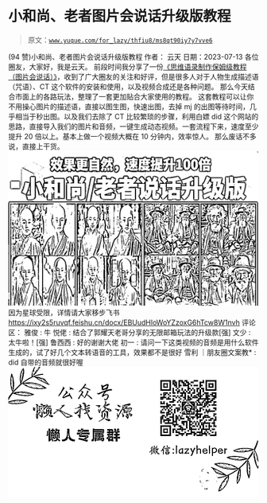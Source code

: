 # 小和尚、老者图片会说话升级版教程

> 原文：[`www.yuque.com/for_lazy/thfiu8/ms8qt90iy7y7vve6`](https://www.yuque.com/for_lazy/thfiu8/ms8qt90iy7y7vve6)

<ne-h2 id="6b3c9a8d" data-lake-id="6b3c9a8d"><ne-heading-ext><ne-heading-anchor></ne-heading-anchor><ne-heading-fold></ne-heading-fold></ne-heading-ext><ne-heading-content><ne-text id="u7a45206e">(94 赞)小和尚、老者图片会说话升级版教程</ne-text></ne-heading-content></ne-h2> <ne-p id="u5dc3f7fa" data-lake-id="u5dc3f7fa"><ne-text id="u3829d364">作者： 云天</ne-text></ne-p> <ne-p id="u227ca7d1" data-lake-id="u227ca7d1"><ne-text id="uc715a9ab">日期：2023-07-13</ne-text></ne-p> <ne-p id="u4dea9529" data-lake-id="u4dea9529"><ne-text id="u32e91e59">各位圈友，大家好，我是云天。</ne-text></ne-p> <ne-p id="u1fc30528" data-lake-id="u1fc30528"><ne-text id="u76d899b4">前段时间我分享了一份</ne-text>[<ne-text id="u19a39d72">《思维语录制作保姆级教程（图片会说话）》</ne-text>](https://ixy2s5ruvqf.feishu.cn/docx/Z073dMlcmomg5CxeZKQcd5Y6nVg)<ne-text id="ua34eaa07">，收到了广大圈友的关注和好评，但是很多人对于人物生成描述语（咒语）、CT 这个软件的安装和使用，以及视频合成还是各种问题。</ne-text></ne-p> <ne-p id="ub132dbf7" data-lake-id="ub132dbf7"><ne-text id="u4235108e">那么今天结合市面上的各路玩法，整理了一套更加贴合大家使用的教程。</ne-text></ne-p> <ne-p id="ub5865317" data-lake-id="ub5865317"><ne-text id="u4ff303e2">这套教程可以让你不用操心图片的描述语，直接以图生图，快速出图，去掉 mj 的出图等待时间，几乎相当于秒出图。以及我们去除了 CT 比较繁琐的步骤，利用白嫖 did 这个网站的思路，直接导入我们的图片和音频，一键生成动态视频。一套流程下来，</ne-text><ne-text id="ubca977a6" ne-bold="true">速度至少提升 20 倍以上</ne-text><ne-text id="ucc423adf">。基本上做一个视频大概在 10 分钟内，效率惊人。</ne-text></ne-p> <ne-p id="ufe3e3ced" data-lake-id="ufe3e3ced"><ne-text id="u99905f3e">那么废话不多说，直接上干货。</ne-text></ne-p> <ne-p id="u5f65bfff" data-lake-id="u5f65bfff"><ne-card data-card-name="image" data-card-type="inline" id="ZInzb" data-event-boundary="card">![](img/3d2742d81f9eea3fa1e88591162cffe9.png)</ne-card></ne-p> <ne-p id="u2e81f9e3" data-lake-id="u2e81f9e3"><ne-text id="u5993061b">因为星球受限，</ne-text><ne-text id="u9da4106e">详情请大家移步飞书</ne-text></ne-p> <ne-p id="u33d4d5df" data-lake-id="u33d4d5df">[<ne-text id="u0be0626c">https://ixy2s5ruvqf.feishu.cn/docx/EBUudHloWoYZzoxG6hTcw8W1nvh</ne-text>](https://ixy2s5ruvqf.feishu.cn/docx/EBUudHloWoYZzoxG6hTcw8W1nvh)</ne-p> <ne-hole id="u603e5bb2" data-lake-id="u603e5bb2"><ne-card data-card-name="hr" data-card-type="block" id="eA31h" data-event-boundary="card"><ne-p id="u3ee2badf" data-lake-id="u3ee2badf"><ne-text id="u085a8f71">评论区：</ne-text></ne-p> <ne-p id="u7f145209" data-lake-id="u7f145209"><ne-text id="u7a6a6e08">雅俊 : 牛</ne-text> <ne-text id="u5583d76e">悦佬 : 结合了郭耀天老哥分享的无限邮箱玩法的升级款[强]</ne-text> <ne-text id="u3352abcd">文少 : 太牛啦！[强]</ne-text> <ne-text id="u2c02d786">鲁西西 : 好的谢谢大佬</ne-text> <ne-text id="u8a15869d">初一 : 请问一下这类视频的音频是用什么软件生成的，试了好几个文本转语音的工具，效果都不是很好</ne-text> <ne-text id="u4dc4ec7d">雪利 ｜朋友圈文案教* : did 自带的音频就很好喔</ne-text></ne-p> <ne-p id="u2a66164f" data-lake-id="u2a66164f"><ne-card data-card-name="image" data-card-type="inline" id="ZhWLB" data-event-boundary="card">![](img/894d30a529e7c37bcd3392323c99941c.png)  <ne-hole id="u5ddfca0a" data-lake-id="u5ddfca0a"><ne-card data-card-name="hr" data-card-type="block" id="yh3oE" data-event-boundary="card"></ne-card></ne-hole></ne-card></ne-p></ne-card></ne-hole>